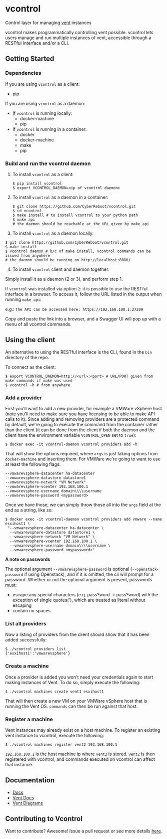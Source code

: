 # vcontrol
Control layer for managing [vent](https://github.com/CyberReboot/vent) instances

vcontrol makes programmatically controlling vent possible. vcontrol lets users manage and run multiple instances of vent, accessible through a RESTful Interface and/or a CLI.

## Getting Started

### Dependencies

If you are using `vcontrol` as a client:
  * pip

If you are using `vcontrol` as a daemon:
  - If `vcontrol` is running locally:
    * docker-machine
    * pip
  - If `vcontrol` is running in a container:
    * docker
    * docker-machine
    * make
    * pip

### Build and run the vcontrol daemon

1. To install `vcontrol` as a client:

   ```
   $ pip install vcontrol
   $ export VCONTROL_DAEMON=<ip of vcontrol daemon>
   ```

2. To install `vcontrol` as a daemon in a container:

   ```
   $ git clone https://github.com/CyberReboot/vcontrol.git
   $ cd vcontrol
   $ make install # to install vcontrol to your python path
   $ make api
   # the daemon should be reachable at the URL given by make api
   ```

3. To install `vcontrol` as a daemon locally:

  ```
  $ git clone https://github.com/CyberReboot/vcontrol.git
  $ make install
  $ vcontrol daemon # b/c of make install, vcontrol commands can be issued from anywhere
  # the daemon should be running on http://localhost:8080/
  ```

4. To install `vcontrol` client and daemon together:

  Simply install it as a daemon (2 or 3), and perform step 1.

If `vcontrol` was installed via option `2`: it is possible to use the RESTful interface in a browser. To access it, follow the URL listed in the output when running `make api`:

e.g.: `The API can be accessed here: https://192.168.100.1:27209`

Copy and paste the link into a browser, and a Swagger UI will pop up with a menu of all vcontrol commands.

## Using the client

An alternative to using the RESTful interface is the CLI, found in the `bin` directory of the repo.

To connect as the client:
```
$ export VCONTROL_DAEMON=http://<url>:<port> # URL/PORT given from make commands if make was used
$ vcontrol -h # from anywhere
```

### Add a provider

First you'll want to add a new provider, for example a VMWare vSphere host (note you'll need to make sure you have licensing to be able to make API calls to it).  Since adding and removing providers are a protected command by default, we're going to execute the command from the container rather than the client (it can be done from the client if both the daemon and the client have the environment variable `VCONTROL_OPEN` set to `true`):
```
$ docker exec -it vcontrol-daemon vcontrol providers add -h
```

That will show the options required, where `args` is just taking options from `docker-machine` and inserting them.  For VMWare we're going to want to use at least the following flags:
```
--vmwarevsphere-datacenter ha-datacenter
--vmwarevsphere-datastore datastore1
--vmwarevsphere-network "VM Network"
--vmwarevsphere-vcenter 192.168.100.1
--vmwarevsphere-username domain\\\\username
--vmwarevsphere-password <mypassword>
```

Once we have those, we can simply throw those all into the `args` field at the end as a string, like so:
```
$ docker exec -it vcontrol-daemon vcontrol providers add vmware --name esxihost1 \
 "--vmwarevsphere-datacenter ha-datacenter \
  --vmwarevsphere-datastore datastore1 \
  --vmwarevsphere-network "VM Network" \
  --vmwarevsphere-vcenter 192.168.100.1 \
  --vmwarevsphere-username domain\\\\username \
  --vmwarevsphere-password <mypassword>"
```

**A note on passwords**

The optional argument `--vmwarevsphere-password` is optional (`--openstack-password` if using Openstack), and if it is omitted, the cli will prompt for a password. Whether or not the optional argument is present, passwords must:
* escape any special characters (e.g. pass?word -> pass\?word) with the exception of single quotes('), which are treated as literal without escaping
* contain no spaces

### List all providers

Now a listing of providers from the client should show that it has been added successfully:
```
$ ./vcontrol providers list
{'esxihost1':'vmwarevsphere'}
```
### Create a machine

Once a provider is added you won't need your credentials again to start making instances of Vent.  To do so, simply execute the following:
```
$ ./vcontrol machines create vent1 esxihost1
```

That will then create a new VM on your VMWare vSphere host that is running the Vent OS.  `commands` can then be run against that host.

### Register a machine

Vent instances may already exist on a host machine. To register an existing vent instance to vcontrol, execute the following:
```
$ ./vcontrol machines register vent2 192.168.100.1
```

`192.168.100.1` is the host machine ip where `vent2` is stored. `vent2` is then registered with vcontrol, and commands executed on vcontrol can affect that instance.


## Documentation
- [Docs](https://github.com/CyberReboot/vcontrol/tree/master/docs)
- [Vent Docs](https://github.com/CyberReboot/vent/tree/master/docs)
- [Vent Diagrams](https://github.com/CyberReboot/vent/tree/master/docs/images)

## Contributing to Vcontrol

Want to contribute?  Awesome!  Issue a pull request or see more details [here](https://github.com/CyberReboot/vcontrol/blob/master/CONTRIBUTING.md).
